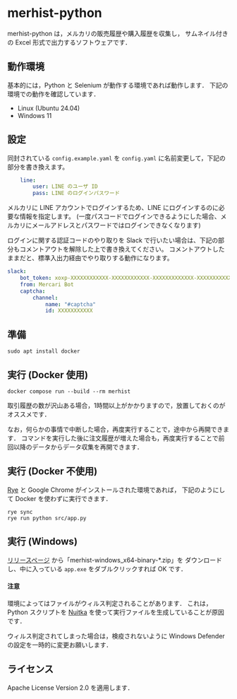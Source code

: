 # merhist-python

merhist-python は，メルカリの販売履歴や購入履歴を収集し，
サムネイル付きの Excel 形式で出力するソフトウェアです．

## 動作環境

基本的には，Python と Selenium が動作する環境であれば動作します．
下記の環境での動作を確認しています．

- Linux (Ubuntu 24.04)
- Windows 11

## 設定

同封されている `config.example.yaml` を `config.yaml` に名前変更して，下記の部分を書き換えます。

```yaml:config.yaml
    line:
        user: LINE のユーザ ID
        pass: LINE のログインパスワード
```

メルカリに LINE アカウントでログインするため、LINE にログインするのに必要な情報を指定します。
(一度パスコードでログインできるようにした場合、メルカリにメールアドレスとパスワードではログインできなくなります)

ログインに関する認証コードのやり取りを Slack で行いたい場合は、下記の部分もコメントアウトを解除した上で書き換えてください。
コメントアウトしたままだと、標準入出力経由でやり取りする動作になります。

```yaml:config.yaml
slack:
    bot_token: xoxp-XXXXXXXXXXXX-XXXXXXXXXXXX-XXXXXXXXXXXXX-XXXXXXXXXXXXXXXXXXXXXXXXXXXXXXXX
    from: Mercari Bot
    captcha:
        channel:
            name: "#captcha"
            id: XXXXXXXXXXX
```

## 準備

```bash:bash
sudo apt install docker
```

## 実行 (Docker 使用)

```bash:bash
docker compose run --build --rm merhist
```

取引履歴の数が沢山ある場合，1時間以上がかかりますので，放置しておくのがオススメです．

なお，何らかの事情で中断した場合，再度実行することで，途中から再開できます．
コマンドを実行した後に注文履歴が増えた場合も，再度実行することで前回以降のデータからデータ収集を再開できます．

## 実行 (Docker 不使用)

[Rye](https://rye.astral.sh/) と Google Chrome がインストールされた環境であれば，
下記のようにして Docker を使わずに実行できます．

```bash:bash
rye sync
rye run python src/app.py
```

## 実行 (Windows)

[リリースページ](https://github.com/kimata/merhist-python/releases) から「merhist-windows_x64-binary-*.zip」を
ダウンロードし、中に入っている `app.exe` をダブルクリックすれば OK です．

#### 注意

環境によってはファイルがウィルス判定されることがあります．
これは，Python スクリプトを [Nuitka](https://nuitka.net/) を使って実行ファイルを生成していることが原因です．

ウィルス判定されてしまった場合は，検疫されないように Windows Defender の設定を一時的に変更お願いします．

## ライセンス

Apache License Version 2.0 を適用します．
